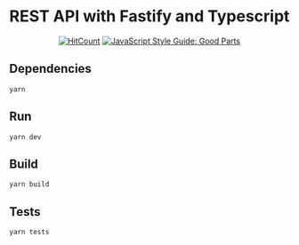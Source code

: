 # REST API with Fastify and Typescript
   
<div align="center">

  [![HitCount](http://hits.dwyl.com/saulr7/fastify-typescript-api.svg?style=flat-square)](http://hits.dwyl.com/saulr7/fastify-typescript-api)
  [![JavaScript Style Guide: Good Parts](https://img.shields.io/badge/code%20style-goodparts-brightgreen.svg?style=flat)](https://github.com/dwyl/goodparts "JavaScript The Good Parts")
  
</div>

## Dependencies

`yarn`

## Run

`yarn dev`

## Build

` yarn build ` 

## Tests

` yarn tests ` 